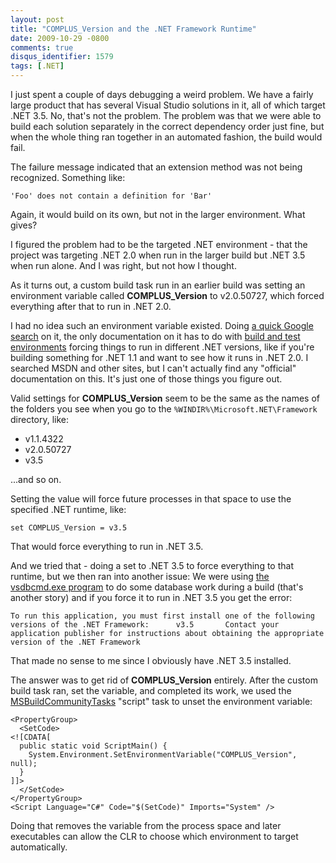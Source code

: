 ```yaml
---
layout: post
title: "COMPLUS_Version and the .NET Framework Runtime"
date: 2009-10-29 -0800
comments: true
disqus_identifier: 1579
tags: [.NET]
---
```

I just spent a couple of days debugging a weird problem. We have a
fairly large product that has several Visual Studio solutions in it, all
of which target .NET 3.5. No, that's not the problem. The problem was
that we were able to build each solution separately in the correct
dependency order just fine, but when the whole thing ran together in an
automated fashion, the build would fail.

The failure message indicated that an extension method was not being
recognized. Something like:

`'Foo' does not contain a definition for 'Bar'`

Again, it would build on its own, but not in the larger environment.
What gives?

I figured the problem had to be the targeted .NET environment - that the
project was targeting .NET 2.0 when run in the larger build but .NET 3.5
when run alone. And I was right, but not how I thought.

As it turns out, a custom build task run in an earlier build was setting
an environment variable called **COMPLUS\_Version** to v2.0.50727, which
forced everything after that to run in .NET 2.0.

I had no idea such an environment variable existed. Doing [a quick
Google search](http://www.google.com/search?q=complus_version) on it,
the only documentation on it has to do with [build and test
environments](http://community.sharpdevelop.net/blogs/mattward/archive/2006/12/14/TestingWithDotnet11InSharpDevelop21.aspx)
forcing things to run in different .NET versions, like if you're
building something for .NET 1.1 and want to see how it runs in .NET 2.0.
I searched MSDN and other sites, but I can't actually find any
"official" documentation on this. It's just one of those things you
figure out.

Valid settings for **COMPLUS\_Version** seem to be the same as the names
of the folders you see when you go to the
`%WINDIR%\Microsoft.NET\Framework` directory, like:

-   v1.1.4322
-   v2.0.50727
-   v3.5

...and so on.

Setting the value will force future processes in that space to use the
specified .NET runtime, like:

`set COMPLUS_Version = v3.5`

That would force everything to run in .NET 3.5.

And we tried that - doing a set to .NET 3.5 to force everything to that
runtime, but we then ran into another issue: We were using [the
vsdbcmd.exe
program](http://msdn.microsoft.com/en-us/library/dd193283.aspx) to do
some database work during a build (that's another story) and if you
force it to run in .NET 3.5 you get the error:

`To run this application, you must first install one of the following versions of the .NET Framework:      v3.5       Contact your application publisher for instructions about obtaining the appropriate version of the .NET Framework`

That made no sense to me since I obviously have .NET 3.5 installed.

The answer was to get rid of **COMPLUS\_Version** entirely. After the
custom build task ran, set the variable, and completed its work, we used
the [MSBuildCommunityTasks](http://msbuildtasks.tigris.org/) "script"
task to unset the environment variable:

    <PropertyGroup>
      <SetCode>
    <![CDATA[
      public static void ScriptMain() {
        System.Environment.SetEnvironmentVariable("COMPLUS_Version", null);
      }
    ]]>
      </SetCode>
    </PropertyGroup>
    <Script Language="C#" Code="$(SetCode)" Imports="System" />

Doing that removes the variable from the process space and later
executables can allow the CLR to choose which environment to target
automatically.


